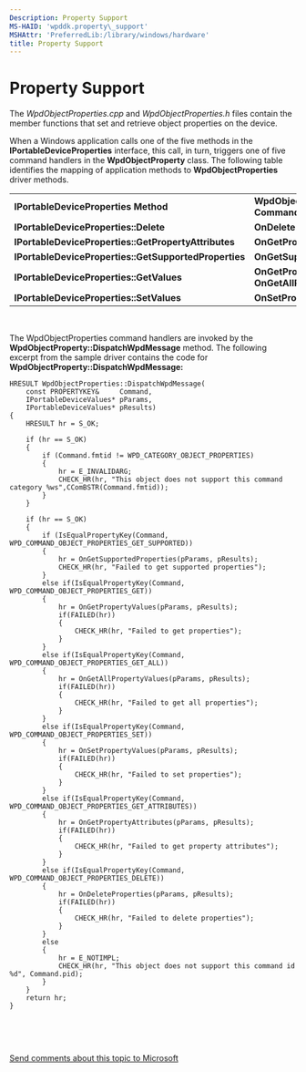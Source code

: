 ```yaml
---
Description: Property Support
MS-HAID: 'wpddk.property\_support'
MSHAttr: 'PreferredLib:/library/windows/hardware'
title: Property Support
---
```


# Property Support


The *WpdObjectProperties.cpp* and *WpdObjectProperties.h* files contain the member functions that set and retrieve object properties on the device.

When a Windows application calls one of the five methods in the **IPortableDeviceProperties** interface, this call, in turn, triggers one of five command handlers in the **WpdObjectProperty** class. The following table identifies the mapping of application methods to **WpdObjectProperties** driver methods.

|                                                       |                                                   |
|-------------------------------------------------------|---------------------------------------------------|
| **IPortableDeviceProperties Method**                  | **WpdObjectProperties Command Handler**           |
| **IPortableDeviceProperties::Delete**                 | **OnDelete**                                      |
| **IPortableDeviceProperties::GetPropertyAttributes**  | **OnGetPropertyAttributes**                       |
| **IPortableDeviceProperties::GetSupportedProperties** | **OnGetSupportedProperties**                      |
| **IPortableDeviceProperties::GetValues**              | **OnGetPropertyValues or OnGetAllPropertyValues** |
| **IPortableDeviceProperties::SetValues**              | **OnSetPropertyValues**                           |

 

The WpdObjectProperties command handlers are invoked by the **WpdObjectProperty::DispatchWpdMessage** method. The following excerpt from the sample driver contains the code for **WpdObjectProperty::DispatchWpdMessage:**

```ManagedCPlusPlus
HRESULT WpdObjectProperties::DispatchWpdMessage(
    const PROPERTYKEY&     Command,
    IPortableDeviceValues* pParams,
    IPortableDeviceValues* pResults)
{
    HRESULT hr = S_OK;

    if (hr == S_OK)
    {
        if (Command.fmtid != WPD_CATEGORY_OBJECT_PROPERTIES)
        {
            hr = E_INVALIDARG;
            CHECK_HR(hr, "This object does not support this command category %ws",CComBSTR(Command.fmtid));
        }
    }

    if (hr == S_OK)
    {
        if (IsEqualPropertyKey(Command, WPD_COMMAND_OBJECT_PROPERTIES_GET_SUPPORTED))
        {
            hr = OnGetSupportedProperties(pParams, pResults);
            CHECK_HR(hr, "Failed to get supported properties");
        }
        else if(IsEqualPropertyKey(Command, WPD_COMMAND_OBJECT_PROPERTIES_GET))
        {
            hr = OnGetPropertyValues(pParams, pResults);
            if(FAILED(hr))
            {
                CHECK_HR(hr, "Failed to get properties");
            }
        }
        else if(IsEqualPropertyKey(Command, WPD_COMMAND_OBJECT_PROPERTIES_GET_ALL))
        {
            hr = OnGetAllPropertyValues(pParams, pResults);
            if(FAILED(hr))
            {
                CHECK_HR(hr, "Failed to get all properties");
            }
        }
        else if(IsEqualPropertyKey(Command, WPD_COMMAND_OBJECT_PROPERTIES_SET))
        {
            hr = OnSetPropertyValues(pParams, pResults);
            if(FAILED(hr))
            {
                CHECK_HR(hr, "Failed to set properties");
            }
        }
        else if(IsEqualPropertyKey(Command, WPD_COMMAND_OBJECT_PROPERTIES_GET_ATTRIBUTES))
        {
            hr = OnGetPropertyAttributes(pParams, pResults);
            if(FAILED(hr))
            {
                CHECK_HR(hr, "Failed to get property attributes");
            }
        }
        else if(IsEqualPropertyKey(Command, WPD_COMMAND_OBJECT_PROPERTIES_DELETE))
        {
            hr = OnDeleteProperties(pParams, pResults);
            if(FAILED(hr))
            {
                CHECK_HR(hr, "Failed to delete properties");
            }
        }
        else
        {
            hr = E_NOTIMPL;
            CHECK_HR(hr, "This object does not support this command id %d", Command.pid);
        }
    }
    return hr;
}
```

 

 

[Send comments about this topic to Microsoft](mailto:wsddocfb@microsoft.com?subject=Documentation%20feedback%20[wpd_dk\wpddk]:%20Property%20Support%20%20RELEASE:%20%281/5/2017%29&body=%0A%0APRIVACY%20STATEMENT%0A%0AWe%20use%20your%20feedback%20to%20improve%20the%20documentation.%20We%20don't%20use%20your%20email%20address%20for%20any%20other%20purpose,%20and%20we'll%20remove%20your%20email%20address%20from%20our%20system%20after%20the%20issue%20that%20you're%20reporting%20is%20fixed.%20While%20we're%20working%20to%20fix%20this%20issue,%20we%20might%20send%20you%20an%20email%20message%20to%20ask%20for%20more%20info.%20Later,%20we%20might%20also%20send%20you%20an%20email%20message%20to%20let%20you%20know%20that%20we've%20addressed%20your%20feedback.%0A%0AFor%20more%20info%20about%20Microsoft's%20privacy%20policy,%20see%20http://privacy.microsoft.com/default.aspx. "Send comments about this topic to Microsoft")



